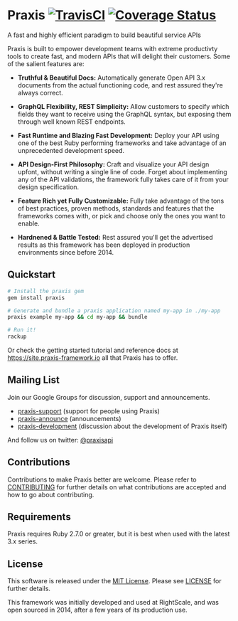 # Praxis [![TravisCI][travis-img-url]][travis-ci-url] [![Coverage Status][coveralls-img-url]][coveralls-url] 

[travis-img-url]: https://app.travis-ci.com/praxis/praxis.svg?branch=master
[travis-ci-url]: https://app.travis-ci.com/praxis/praxis
[coveralls-img-url]:https://coveralls.io/repos/github/praxis/praxis/badge.svg?branch=master
[coveralls-url]:https://coveralls.io/github/praxis/praxis?branch=master

A fast and highly efficient paradigm to build beautiful service APIs

Praxis is built to empower development teams with extreme productivty tools to create fast, and modern APIs that will delight their customers. Some of the salient features are:

* **Truthful & Beautiful Docs:** Automatically generate Open API 3.x documents from the actual functioning code, and rest assured they're always correct.

* **GraphQL Flexibility, REST Simplicity:** Allow customers to specify which fields they want to receive using the GraphQL syntax, but exposing them through well known REST endpoints.
* **Fast Runtime and Blazing Fast Development:** Deploy your API using one of the best Ruby performing frameworks and take advantage of an unprecedented development speed.
* **API Design-First Philosophy:** Craft and visualize your API design upfont, without writing a single line of code. Forget about implementing any of the API validations, the framework fully takes care of it from your design specification.
* **Feature Rich yet Fully Customizable:** Fully take advantage of the tons of best practices, proven methods, standards and features that the frameworks comes with, or pick and choose only the ones you want to enable.
* **Hardnened & Battle Tested:** Rest assured you'll get the advertised results as this framework has been deployed in production environments since before 2014.

## Quickstart
```bash
# Install the praxis gem
gem install praxis

# Generate and bundle a praxis application named my-app in ./my-app
praxis example my-app && cd my-app && bundle

# Run it!
rackup
```

Or check the getting started tutorial and reference docs at https://site.praxis-framework.io all that Praxis has to offer.

## Mailing List
Join our Google Groups for discussion, support and announcements.
* [praxis-support](http://groups.google.com/d/forum/praxis-support) (support for people using
  Praxis)
* [praxis-announce](http://groups.google.com/d/forum/praxis-announce) (announcements)
* [praxis-development](http://groups.google.com/d/forum/praxis-development) (discussion about the
  development of Praxis itself)

<!-- Join our slack support and general announcements channel for on-the-spot answers to your questions:
* To join our slack chat please go to: http://praxis-framework.herokuapp.com and sign in for an account.
* Once you have an account, hop onto the chat at http://praxis-framework.slack.com -->

And follow us on twitter: [@praxisapi](http://twitter.com/praxisapi)

## Contributions
Contributions to make Praxis better are welcome. Please refer to
[CONTRIBUTING](https://github.com/praxis/praxis/blob/master/CONTRIBUTING.md)
for further details on what contributions are accepted and how to go about
contributing.

## Requirements
Praxis requires Ruby 2.7.0 or greater, but it is best when used with the latest 3.x series.

## License

This software is released under the [MIT License](http://www.opensource.org/licenses/MIT). Please see  [LICENSE](LICENSE) for further details.

This framework was initially developed and used at RightScale, and was open sourced in 2014, after a few years of its production use.
